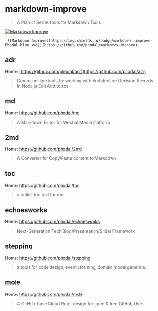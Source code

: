 # markdown-improve

> A Plan of Series tools for Markdown Tools

[![Markdown Improve](https://img.shields.io/badge/markdown--improve-Phodal-blue.svg)](https://github.com/phodal/markdown-improve)

```
[![Markdown Improve](https://img.shields.io/badge/markdown--improve-Phodal-blue.svg)](https://github.com/phodal/markdown-improve)
```

adr
---

Home: [https://github.com/phodal/adr](https://github.com/phodal/adr)

> Command-line tools for working with Architecture Decision Records in Node.js Edit
Add topics

md
---

Home: https://github.com/phodal/md

> A Markdown Editor for Wechat Media Platform

2md
---

Home: https://github.com/phodal/2md

> A Converter for Copy/Paste content to Markdown

toc
---

Home: https://github.com/phodal/toc

> a online toc tool for md 

echoesworks
---

Home: https://github.com/phodal/echoesworks

> Next-Generation Tech Blog/Presentation/Slider Framework

stepping
---

Home: https://github.com/phodal/stepping

>  a tools for code design, event storming, domain model generate.

mole
---

Home: https://github.com/phodal/mole

> A GitHub-base Cloud Note, design for open & free GitHub User.



